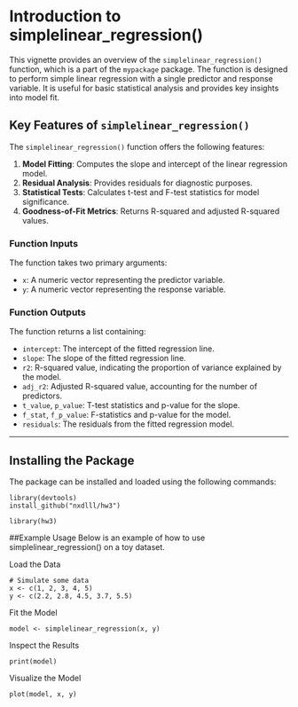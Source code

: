 # Introduction to simplelinear_regression()

This vignette provides an overview of the `simplelinear_regression()` function, which is a part of the `mypackage` package. The function is designed to perform simple linear regression with a single predictor and response variable. It is useful for basic statistical analysis and provides key insights into model fit.

## Key Features of `simplelinear_regression()`

The `simplelinear_regression()` function offers the following features:
1. **Model Fitting**: Computes the slope and intercept of the linear regression model.
2. **Residual Analysis**: Provides residuals for diagnostic purposes.
3. **Statistical Tests**: Calculates t-test and F-test statistics for model significance.
4. **Goodness-of-Fit Metrics**: Returns R-squared and adjusted R-squared values.

### Function Inputs
The function takes two primary arguments:
- `x`: A numeric vector representing the predictor variable.
- `y`: A numeric vector representing the response variable.

### Function Outputs
The function returns a list containing:
- `intercept`: The intercept of the fitted regression line.
- `slope`: The slope of the fitted regression line.
- `r2`: R-squared value, indicating the proportion of variance explained by the model.
- `adj_r2`: Adjusted R-squared value, accounting for the number of predictors.
- `t_value`, `p_value`: T-test statistics and p-value for the slope.
- `f_stat`, `f_p_value`: F-statistics and p-value for the model.
- `residuals`: The residuals from the fitted regression model.

---
## Installing the Package

The package can be installed and loaded using the following commands:
```{r}
library(devtools)
install_github("nxdlll/hw3")

library(hw3)
```

##Example Usage
Below is an example of how to use simplelinear_regression() on a toy dataset.

Load the Data
```{r}
# Simulate some data
x <- c(1, 2, 3, 4, 5)
y <- c(2.2, 2.8, 4.5, 3.7, 5.5)
```
Fit the Model
```{r}
model <- simplelinear_regression(x, y)
```

Inspect the Results
```{r}
print(model)
```

Visualize the Model
```{r}
plot(model, x, y)
```


